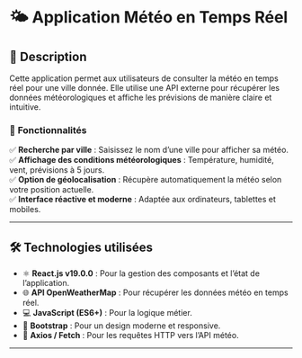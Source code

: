 # 🌤️ Application Météo en Temps Réel  

## 📌 Description  
Cette application permet aux utilisateurs de consulter la météo en temps réel pour une ville donnée. Elle utilise une API externe pour récupérer les données météorologiques et affiche les prévisions de manière claire et intuitive.  

### 🎯 **Fonctionnalités**  
✅ **Recherche par ville** : Saisissez le nom d’une ville pour afficher sa météo.  
✅ **Affichage des conditions météorologiques** : Température, humidité, vent, prévisions à 5 jours.  
✅ **Option de géolocalisation** : Récupère automatiquement la météo selon votre position actuelle.  
✅ **Interface réactive et moderne** : Adaptée aux ordinateurs, tablettes et mobiles.  

---

## 🛠️ Technologies utilisées  
- ⚛ **React.js v19.0.0** : Pour la gestion des composants et l’état de l’application.  
- 🌐 **API OpenWeatherMap** : Pour récupérer les données météo en temps réel.  
- 💻 **JavaScript (ES6+)** : Pour la logique métier.  
- 🎨 **Bootstrap** : Pour un design moderne et responsive.  
- 🔗 **Axios / Fetch** : Pour les requêtes HTTP vers l’API météo.  

---



